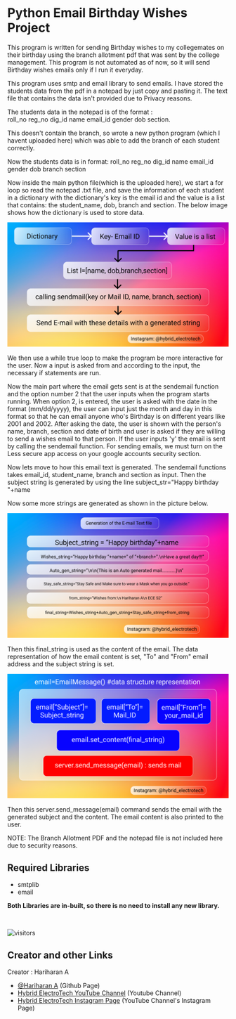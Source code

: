 
# Python Email Birthday Wishes Project

This program is written for sending Birthday wishes to my collegemates
on their birthday using the branch allotment pdf that was sent by the college management.
This program is not automated as of now, so it will send Birthday wishes emails 
only if I run it everyday.

This program uses smtp and email library to send emails. I have stored the students
data from the pdf in a notepad by just copy and pasting it. 
The text file that contains the data isn't provided due to Privacy reasons.

The students data in the notepad is of the format :   
roll_no reg_no dig_id name email_id gender dob section. 

This doesn't contain the branch, so wrote a new python program (which I havent 
uploaded here) which was able to add the branch of each student correctly.

Now the students data is in format:
roll_no reg_no dig_id name email_id gender dob branch section

Now inside the main python file(which is the uploaded here), we start a for loop 
so read the notepad .txt file, and save the information of each student in a 
dictionary with the dictionary's key is the email id and the value is a list 
that contains: the student_name, dob, branch and section. The below image shows
how the dictionary is used to store data.


![Logo](https://raw.githubusercontent.com/hariharan-tech/bday_wishes_py/master/imgs_exp/(2).png)


We then use a while true loop to make the program be more interactive for the user. Now a input is asked from 
and according to the input, the necessary if statements are run. 

Now the main part where the email gets sent is at the sendemail function and the 
option number 2 that the user inputs when the program starts running. When option 2,
is entered, the user is asked with the date in the format (mm/dd/yyyy), the user can 
input just the month and day in this format so that he can email anyone who's Birthday
is on different years like 2001 and 2002. After asking the date, the user is shown with 
the person's name, branch, section and date of birth and user is asked if they are willing
to send a wishes email to that person. If the user inputs 'y' the email is sent by calling
the sendemail function. For sending emails, we must turn on the Less secure app access on your google accounts 
security section.

Now lets move to how this email text is generated. The sendemail functions takes email_id,
student_name, branch and section as input. Then the subject string is generated by using the line
subject_str="Happy birthday "+name

Now some more strings are generated as shown in the picture below.


![Logo](https://raw.githubusercontent.com/hariharan-tech/bday_wishes_py/master/imgs_exp/(3).png)


Then this final_string is used as the content of the email. The data representation of how
the email content is set, "To" and "From" email address and the subject string is set.


![Logo](https://raw.githubusercontent.com/hariharan-tech/bday_wishes_py/master/imgs_exp/(1).png)


Then this server.send_message(email) command sends the email with the generated subject and the 
content. The email content is also printed to the user.

NOTE: The Branch Allotment PDF and the notepad file is not included here due to security reasons.










## Required Libraries

- smtplib
- email

<strong> Both Libraries are in-built, so there is no need to install any new library. </strong> 

<br>

![visitors](https://visitor-badge.glitch.me/badge?page_id=hariharan-tech.bday_wishes_py)


  
## Creator and other Links

Creator : Hariharan A
- [@Hariharan A](https://www.github.com/hariharan-tech) (Github Page)
- [Hybrid ElectroTech YouTube Channel](https://www.youtube.com/channel/UCMAjKypANYXpEaPAb3KtGtQ) (Youtube Channel)
- [Hybrid ElectroTech Instagram Page](https://www.instagram.com/hybrid_electrotech/) (YouTube Channel's Instagram Page)

  
